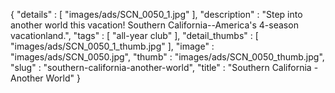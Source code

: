 {
  "details" : [
                 "images/ads/SCN_0050_1.jpg"
               ],
  "description" : "Step into another world this vacation! Southern California--America's 4-season vacationland.",
  "tags" : [
              "all-year club"
            ],
  "detail_thumbs" : [
                       "images/ads/SCN_0050_1_thumb.jpg"
                     ],
  "image" : "images/ads/SCN_0050.jpg",
  "thumb" : "images/ads/SCN_0050_thumb.jpg",
  "slug" : "southern-california-another-world",
  "title" : "Southern California - Another World"
}
